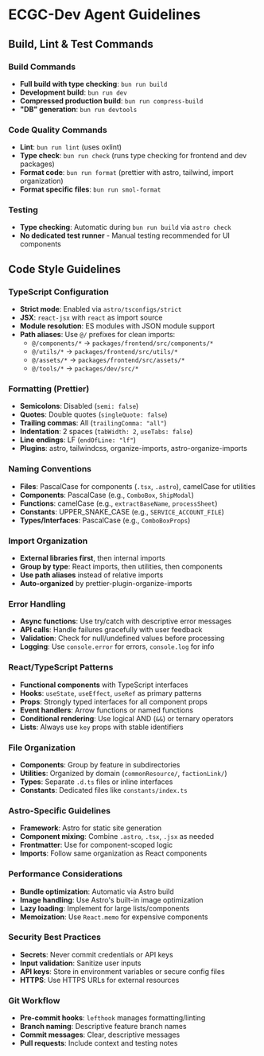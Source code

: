 # ECGC-Dev Agent Guidelines

## Build, Lint & Test Commands

### Build Commands

- **Full build with type checking**: `bun run build`
- **Development build**: `bun run dev`
- **Compressed production build**: `bun run compress-build`
- **"DB" generation**: `bun run devtools`

### Code Quality Commands

- **Lint**: `bun run lint` (uses oxlint)
- **Type check**: `bun run check` (runs type checking for frontend and dev packages)
- **Format code**: `bun run format` (prettier with astro, tailwind, import organization)
- **Format specific files**: `bun run smol-format`

### Testing

- **Type checking**: Automatic during `bun run build` via `astro check`
- **No dedicated test runner** - Manual testing recommended for UI components

## Code Style Guidelines

### TypeScript Configuration

- **Strict mode**: Enabled via `astro/tsconfigs/strict`
- **JSX**: `react-jsx` with `react` as import source
- **Module resolution**: ES modules with JSON module support
- **Path aliases**: Use `@/` prefixes for clean imports:
  - `@/components/*` → `packages/frontend/src/components/*`
  - `@/utils/*` → `packages/frontend/src/utils/*`
  - `@/assets/*` → `packages/frontend/src/assets/*`
  - `@/tools/*` → `packages/dev/src/*`

### Formatting (Prettier)

- **Semicolons**: Disabled (`semi: false`)
- **Quotes**: Double quotes (`singleQuote: false`)
- **Trailing commas**: All (`trailingComma: "all"`)
- **Indentation**: 2 spaces (`tabWidth: 2`, `useTabs: false`)
- **Line endings**: LF (`endOfLine: "lf"`)
- **Plugins**: astro, tailwindcss, organize-imports, astro-organize-imports

### Naming Conventions

- **Files**: PascalCase for components (`.tsx`, `.astro`), camelCase for utilities
- **Components**: PascalCase (e.g., `ComboBox`, `ShipModal`)
- **Functions**: camelCase (e.g., `extractBaseName`, `processSheet`)
- **Constants**: UPPER_SNAKE_CASE (e.g., `SERVICE_ACCOUNT_FILE`)
- **Types/Interfaces**: PascalCase (e.g., `ComboBoxProps`)

### Import Organization

- **External libraries first**, then internal imports
- **Group by type**: React imports, then utilities, then components
- **Use path aliases** instead of relative imports
- **Auto-organized** by prettier-plugin-organize-imports

### Error Handling

- **Async functions**: Use try/catch with descriptive error messages
- **API calls**: Handle failures gracefully with user feedback
- **Validation**: Check for null/undefined values before processing
- **Logging**: Use `console.error` for errors, `console.log` for info

### React/TypeScript Patterns

- **Functional components** with TypeScript interfaces
- **Hooks**: `useState`, `useEffect`, `useRef` as primary patterns
- **Props**: Strongly typed interfaces for all component props
- **Event handlers**: Arrow functions or named functions
- **Conditional rendering**: Use logical AND (`&&`) or ternary operators
- **Lists**: Always use `key` props with stable identifiers

### File Organization

- **Components**: Group by feature in subdirectories
- **Utilities**: Organized by domain (`commonResource/`, `factionLink/`)
- **Types**: Separate `.d.ts` files or inline interfaces
- **Constants**: Dedicated files like `constants/index.ts`

### Astro-Specific Guidelines

- **Framework**: Astro for static site generation
- **Component mixing**: Combine `.astro`, `.tsx`, `.jsx` as needed
- **Frontmatter**: Use for component-scoped logic
- **Imports**: Follow same organization as React components

### Performance Considerations

- **Bundle optimization**: Automatic via Astro build
- **Image handling**: Use Astro's built-in image optimization
- **Lazy loading**: Implement for large lists/components
- **Memoization**: Use `React.memo` for expensive components

### Security Best Practices

- **Secrets**: Never commit credentials or API keys
- **Input validation**: Sanitize user inputs
- **API keys**: Store in environment variables or secure config files
- **HTTPS**: Use HTTPS URLs for external resources

### Git Workflow

- **Pre-commit hooks**: `lefthook` manages formatting/linting
- **Branch naming**: Descriptive feature branch names
- **Commit messages**: Clear, descriptive messages
- **Pull requests**: Include context and testing notes
